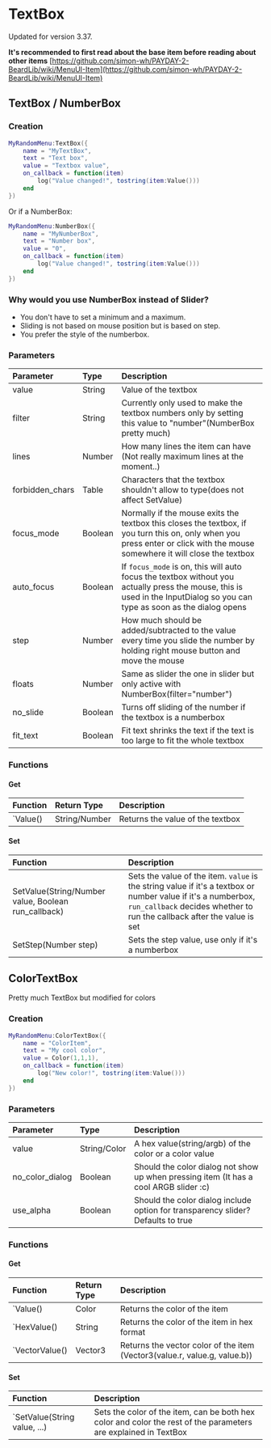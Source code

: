 # TextBox

Updated for version 3.37.

**It's recommended to first read about the base item before reading about other items** [https://github.com/simon-wh/PAYDAY-2-BeardLib/wiki/MenuUI-Item](https://github.com/simon-wh/PAYDAY-2-BeardLib/wiki/MenuUI-Item)

## TextBox / NumberBox

### Creation

```lua
MyRandomMenu:TextBox({
    name = "MyTextBox",
    text = "Text box",
    value = "Textbox value",
    on_callback = function(item)
        log("Value changed!", tostring(item:Value()))
    end
})
```

Or if a NumberBox:

```lua
MyRandomMenu:NumberBox({
    name = "MyNumberBox",
    text = "Number box",
    value = "0",
    on_callback = function(item)
        log("Value changed!", tostring(item:Value()))
    end
})
```

### Why would you use NumberBox instead of Slider?

* You don't have to set a minimum and a maximum.
* Sliding is not based on mouse position but is based on step.
* You prefer the style of the numberbox.

### Parameters

| Parameter | Type | Description |
| :--- | :--- | :--- |
| value | String | Value of the textbox |
| filter | String | Currently only used to make the textbox numbers only by setting this value to "number"\(NumberBox pretty much\) |
| lines | Number | How many lines the item can have \(Not really maximum lines at the moment..\) |
| forbidden\_chars | Table | Characters that the textbox shouldn't allow to type\(does not affect SetValue\) |
| focus\_mode | Boolean | Normally if the mouse exits the textbox this closes the textbox, if you turn this on, only when you press enter or click with the mouse somewhere it will close the textbox |
| auto\_focus | Boolean | If `focus_mode` is on, this will auto focus the textbox without you actually press the mouse, this is used in the InputDialog so you can type as soon as the dialog opens |
| step | Number | How much should be added/subtracted to the value every time you slide the number by holding right mouse button and move the mouse |
| floats | Number | Same as slider the one in slider but only active with NumberBox\(filter="number"\) |
| no\_slide | Boolean | Turns off sliding of the number if the textbox is a numberbox |
| fit\_text | Boolean | Fit text shrinks the text if the text is too large to fit the whole textbox |

### Functions

#### Get

| Function | Return Type | Description |
| :--- | :--- | :--- |
| \`Value\(\) | String/Number | Returns the value of the textbox |

#### Set

| Function | Description |
| :--- | :--- |
| SetValue\(String/Number value, Boolean run\_callback\) | Sets the value of the item. `value` is the string value if it's a textbox or number value if it's a numberbox, `run_callback` decides whether to run the callback after the value is set |
| SetStep\(Number step\) | Sets the step value, use only if it's a numberbox |

## ColorTextBox

Pretty much TextBox but modified for colors

### Creation

```lua
MyRandomMenu:ColorTextBox({
    name = "ColorItem",
    text = "My cool color",
    value = Color(1,1,1),
    on_callback = function(item)
        log("New color!", tostring(item:Value()))
    end
})
```

### Parameters

| Parameter | Type | Description |
| :--- | :--- | :--- |
| value | String/Color | A hex value\(string/argb\) of the color or a color value |
| no\_color\_dialog | Boolean | Should the color dialog not show up when pressing item \(It has a cool ARGB slider :c\) |
| use\_alpha | Boolean | Should the color dialog include option for transparency slider? Defaults to true |

### Functions

#### Get

| Function | Return Type | Description |
| :--- | :--- | :--- |
| \`Value\(\) | Color | Returns the color of the item |
| \`HexValue\(\) | String | Returns the color of the item in hex format |
| \`VectorValue\(\) | Vector3 | Returns the vector color of the item \(Vector3\(value.r, value.g, value.b\)\) |

#### Set

| Function | Description |
| :--- | :--- |
| \`SetValue\(String value, ...\) | Sets the color of the item, can be both hex color and color the rest of the parameters are explained in TextBox |

